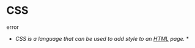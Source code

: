 # CSS

error









* *CSS is a language that can be used to add style to an [HTML](/wiki/HTML) page.* *